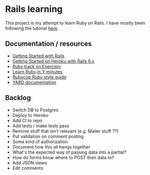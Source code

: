 # Rails learning

This project is my attempt to learn Ruby on Rails. I have mostly been following the tutorial [here](https://guides.rubyonrails.org/getting_started.html).

## Documentation / resources
  * [Getting Started with Rails](https://guides.rubyonrails.org/getting_started.html)
  * [Getting Started on Heroku with Rails 6.x](https://devcenter.heroku.com/articles/getting-started-with-rails6)
  * [Ruby track on Exercism](https://exercism.io/tracks/ruby)
  * [Learn Ruby in Y minutes](https://learnxinyminutes.com/docs/ruby/)
  * [Rubocop Ruby style guide](https://github.com/rubocop-hq/ruby-style-guide)
  * [YARD documentation](https://rubydoc.info/gems/yard/file/docs/GettingStarted.md)

## Backlog
  * Switch DB to Postgres
  * Deploy to Heroku
  * Add CI to repo
  * Add tests / make tests pass
  * Remove stuff that isn't relevant (e.g. Mailer stuff ??)
  * Put validation on comment posting
  * Some kind of authorization
  * Document how this all hangs together
  * What's the expected way of passing data into a partial?
  * How do forms know where to POST their data to?
  * Add JSON views
  * Edit comments
